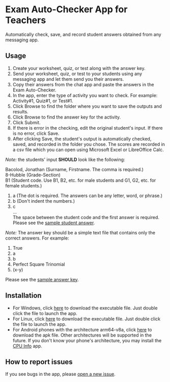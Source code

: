# Exam Auto-Checker App for Teachers
Automatically check, save, and record student answers obtained from any messaging app.

## Usage
1. Create your worksheet, quiz, or test along with the answer key.
2. Send your worksheet, quiz, or test to your students using any messaging app and let them send you their answers. 
3. Copy their answers from the chat app and paste the answers in the Exam Auto-Checker.
4. In the app, enter the type of activity you want to check. For example: Activity#1, Quiz#1, or Test#1.
5. Click Browse to find the folder where you want to save the outputs and results.
6. Click Browse to find the answer key for the activity. 
7. Click Submit.
8. If there is error in the checking, edit the original student's input. If there is no error, click Save.
9. After clicking Save, the student's output is automatically checked, saved, and recorded in the folder you chose. The scores are recorded in a csv file which you can open using Microsoft Excel or LibreOffice Calc.

_Note:_ the students' input **SHOULD** look like the following:

Bacolod, Jonathan  (Surname, Firstname. The comma is required.)    
8-Hubble           (Grade-Section)  
B1                 (Student code. Use B1, B2, etc. for male students and G1, G2, etc. for female students.) 
                         
1. a               (The dot is required. The answers can be any letter, word, or phrase.)  
2. b   (Don't indent the numbers.) 
3. c  
...  
The space between the student code and the first answer is required. Please see the [sample student answer](https://github.com/cityofsmiles/ExamAutoChecker/blob/master/sample-student-answer.txt). 

_Note:_ The answer key should be a simple text file that contains only the correct answers. For example:

1. True
2. a
3. b
4. Perfect Square Trinomial
5. (x-y)

Please see the [sample  answer key](https://github.com/cityofsmiles/ExamAutoChecker/blob/master/sample-answer-key.txt). 

## Installation
* For Windows, click [here](https://github.com/cityofsmiles/ExamAutoChecker/raw/assets/ExamAutoChecker.exe) to download the executable file. Just double click the file to launch the app.
* For Linux, click [here](https://github.com/cityofsmiles/ExamAutoChecker/raw/assets/ExamAutoChecker) to download the executable file. Just double click the file to launch the app.
* For Android phones with the architecture arm64-v8a, click [here](https://github.com/cityofsmiles/ExamAutoChecker/raw/assets/ExamAutoChecker-0.1-arm64-v8a-debug.apk) to download the apk file. Other architectures will be supported in the future. If you don't know your phone's architecture, you may install the [CPU Info](https://github.com/kamgurgul/cpu-info) app.

## How to report issues
If you see bugs in the app, please [open a new issue](https://github.com/cityofsmiles/ExamAutoChecker/issues). 

